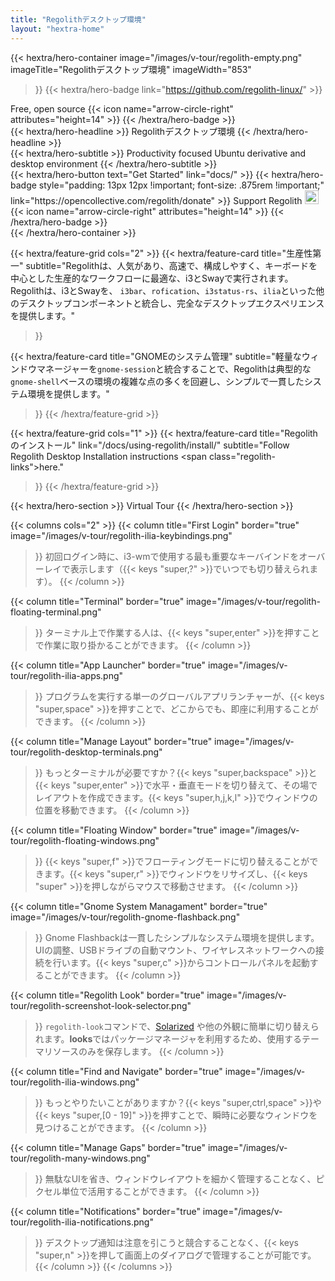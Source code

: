 ```yaml
---
title: "Regolithデスクトップ環境"
layout: "hextra-home"
---
```


{{< hextra/hero-container
  image="/images/v-tour/regolith-empty.png"
  imageTitle="Regolithデスクトップ環境"
  imageWidth="853"
>}}
{{< hextra/hero-badge link="https://github.com/regolith-linux/" >}}
  <div class="hx-w-2 hx-h-2 hx-rounded-full hx-bg-primary-400"></div>
  <span>Free, open source</span>
  {{< icon name="arrow-circle-right" attributes="height=14" >}}
{{< /hextra/hero-badge >}}

<div class="hx-mt-6 hx-mb-6">
{{< hextra/hero-headline >}}
  Regolithデスクトップ環境
{{< /hextra/hero-headline >}}
</div>

<div class="hx-mt-6 hx-mb-6"">
{{< hextra/hero-subtitle >}}
  Productivity focused Ubuntu derivative and desktop environment
{{< /hextra/hero-subtitle >}}
</div>

<div class="hx-mt-6 hx-mb-6"">
{{< hextra/hero-button text="Get Started" link="docs/" >}}
{{< hextra/hero-badge style="padding: 13px 12px !important; font-size: .875rem !important;" link="https://opencollective.com/regolith/donate" >}}
  <span>Support Regolith <img class="not-prose" style="display: inline; height: 22px;" src='https://badgen.net/opencollective/backers/regolith'/></span>
  {{< icon name="arrow-circle-right" attributes="height=14" >}}
{{< /hextra/hero-badge >}}
</div>
{{< /hextra/hero-container >}}

<div class="hx-mt-6"></div>
<div class="hx-mt-6"></div>
<div class="hx-mt-6"></div>

{{< hextra/feature-grid cols="2" >}}
  {{< hextra/feature-card
    title="生産性第一"
    subtitle="Regolithは、人気があり、高速で、構成しやすく、キーボードを中心とした生産的なワークフローに最適な、i3とSwayで実行されます。Regolithは、i3とSwayを、 `i3bar`、`rofication`、`i3status-rs`、`ilia`といった他のデスクトップコンポーネントと統合し、完全なデスクトップエクスペリエンスを提供します。"
  >}}

  {{< hextra/feature-card
    title="GNOMEのシステム管理"
    subtitle="軽量なウィンドウマネージャーを`gnome-session`と統合することで、Regolithは典型的な`gnome-shell`ベースの環境の複雑な点の多くを回避し、シンプルで一貫したシステム環境を提供します。"
  >}}
{{< /hextra/feature-grid >}}

<div class="hx-mt-6"></div>

{{< hextra/feature-grid cols="1" >}}
  {{< hextra/feature-card
    title="Regolithのインストール"
    link="/docs/using-regolith/install/"
    subtitle="Follow Regolith Desktop Installation instructions <span class=\"regolith-links\">here</span>."
  >}}
{{< /hextra/feature-grid >}}

<div class="hx-mt-6 hx-mb-6"></div>
<div class="hx-mt-6 hx-mb-6"></div>
{{< hextra/hero-section >}}
  Virtual Tour
{{< /hextra/hero-section >}}

{{< columns cols="2" >}}
  {{< column
      title="First Login"
      border="true"
      image="/images/v-tour/regolith-ilia-keybindings.png"
  >}}
    初回ログイン時に、i3-wmで使用する最も重要なキーバインドをオーバーレイで表示します（{{< keys "super,?" >}}でいつでも切り替えられます）。
  {{< /column >}}

  {{< column
      title="Terminal"
      border="true"
      image="/images/v-tour/regolith-floating-terminal.png"
  >}}
    ターミナル上で作業する人は、{{< keys "super,enter" >}}を押すことで作業に取り掛かることができます。
  {{< /column >}}

  {{< column
      title="App Launcher"
      border="true"
      image="/images/v-tour/regolith-ilia-apps.png"
  >}}
    プログラムを実行する単一のグローバルアプリランチャーが、{{< keys "super,space" >}}を押すことで、どこからでも、即座に利用することができます。
  {{< /column >}}

  {{< column
      title="Manage Layout"
      border="true"
      image="/images/v-tour/regolith-desktop-terminals.png"
  >}}
    もっとターミナルが必要ですか？{{< keys "super,backspace" >}}と{{< keys "super,enter" >}}で水平・垂直モードを切り替えて、その場でレイアウトを作成できます。{{< keys "super,h,j,k,l" >}}でウィンドウの位置を移動できます。
  {{< /column >}}

  {{< column
    title="Floating Window"
    border="true"
    image="/images/v-tour/regolith-floating-windows.png"
  >}}
    {{< keys "super,f" >}}でフローティングモードに切り替えることができます。{{< keys "super,r" >}}でウィンドウをリサイズし、{{< keys "super" >}}を押しながらマウスで移動させます。
  {{< /column >}}

  {{< column
      title="Gnome System Managament"
      border="true"
      image="/images/v-tour/regolith-gnome-flashback.png"
  >}}
    Gnome Flashbackは一貫したシンプルなシステム環境を提供します。 UIの調整、USBドライブの自動マウント、ワイヤレスネットワークへの接続を行います。{{< keys "super,c" >}}からコントロールパネルを起動することができます。
  {{< /column >}}

  {{< column
      title="Regolith Look"
      border="true"
      image="/images/v-tour/regolith-screenshot-look-selector.png"
  >}}
    <code>regolith-look</code>コマンドで、<a href="https://ethanschoonover.com/solarized" class="regolith-links">Solarized</a> や他の外観に簡単に切り替えられます。<b>looks</b>ではパッケージマネージャを利用するため、使用するテーマリソースのみを保存します。 
  {{< /column >}}

  {{< column
      title="Find and Navigate"
      border="true"
      image="/images/v-tour/regolith-ilia-windows.png"
  >}}
    もっとやりたいことがありますか？{{< keys "super,ctrl,space" >}}や{{< keys "super,[0 - 19]" >}}を押すことで、瞬時に必要なウィンドウを見つけることができます。
  {{< /column >}}

  {{< column
      title="Manage Gaps"
      border="true"
      image="/images/v-tour/regolith-many-windows.png"
  >}}
    無駄なUIを省き、ウィンドウレイアウトを細かく管理することなく、ピクセル単位で活用することができます。
  {{< /column >}}

  {{< column
      title="Notifications"
      border="true"
      image="/images/v-tour/regolith-ilia-notifications.png"
  >}}
    デスクトップ通知は注意を引こうと競合することなく、{{< keys "super,n" >}}を押して画面上のダイアログで管理することが可能です。
  {{< /column >}}
{{< /columns >}}
